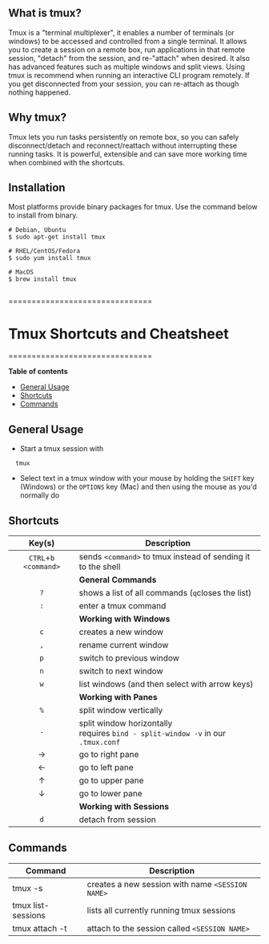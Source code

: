 ## What is tmux?

Tmux is a "terminal multiplexer", it enables a number of terminals (or windows) to be accessed and controlled from a single terminal. It allows you to create a session on a remote box, run applications in that remote session, "detach" from the session, and re-"attach" when desired. It also has advanced features such as multiple windows and split views. Using tmux is recommend when running an interactive CLI program remotely. If you get disconnected from your session, you can re-attach as though nothing happened.

## Why tmux?

Tmux lets you run tasks persistently on remote box, so you can safely disconnect/detach and reconnect/reattach without interrupting these running tasks. It is powerful, extensible and can save more working time when combined with the shortcuts.

## Installation

Most platforms provide binary packages for tmux. Use the command below to install from binary.

```
# Debian, Ubuntu
$ sudo apt-get install tmux

# RHEL/CentOS/Fedora
$ sudo yum install tmux

# MacOS
$ brew install tmux
                    
```
===============================
# Tmux Shortcuts and Cheatsheet
===============================


**Table of contents**
* [General Usage](#general-usage)
* [Shortcuts](#shortcuts)
* [Commands](#commands)

General Usage
-------------

* Start a tmux session with
```
  tmux
```
* Select text in a tmux window with your mouse by holding the `SHIFT` key (Windows) or the `OPTIONS` key (Mac) and then using the mouse as you'd normally do

Shortcuts
---------

| Key(s)  | Description |
| :-----: | ----------- |
| `CTRL`+`b` `<command>` | sends `<command>` to tmux instead of sending it to the shell |
| | **General Commands** |
| `?` | shows a list of all commands (`q`closes the list) |
| `:` | enter a tmux command |
| | **Working with Windows** |
| `c` | creates a new window |
| `,` | rename current window |
| `p` | switch to previous window |
| `n` | switch to next window |
| `w` | list windows (and then select with arrow keys) |
| | **Working with Panes** |
| `%`          | split window vertically |
| `-`          | split window horizontally <br> requires `bind - split-window -v` in our `.tmux.conf` |
| →          | go to right pane |
| ←          | go to left pane |
| ↑          | go to upper pane |
| ↓          | go to lower pane |
| | **Working with Sessions** |
| `d` | detach from session |

Commands
--------

| Command | Description |
| ------- | ----------- |
| tmux -s <SESSION NAME> | creates a new session with name `<SESSION NAME>` |
| tmux list-sessions | lists all currently running tmux sessions |
| tmux attach -t <SESSION NAME> | attach to the session called `<SESSION NAME>` |
